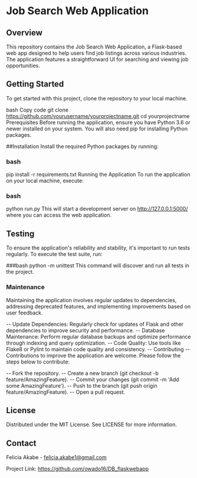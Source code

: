 # Job Search Web Application
## Overview
This repository contains the Job Search Web Application, a Flask-based web app designed to help users find job listings across various industries. The application features a straightforward UI for searching and viewing job opportunities.

## Getting Started
To get started with this project, clone the repository to your local machine.

bash
Copy code
git clone https://github.com/yourusername/yourprojectname.git
cd yourprojectname
Prerequisites
Before running the application, ensure you have Python 3.6 or newer installed on your system. You will also need pip for installing Python packages.

##Installation
Install the required Python packages by running:

### bash
pip install -r requirements.txt
Running the Application
To run the application on your local machine, execute:

### bash
python run.py
This will start a development server on http://127.0.0.1:5000/ where you can access the web application.

## Testing
To ensure the application's reliability and stability, it's important to run tests regularly. To execute the test suite, run:

###bash
python -m unittest
This command will discover and run all tests in the project.

### Maintenance
Maintaining the application involves regular updates to dependencies, addressing deprecated features, and implementing improvements based on user feedback.

-- Update Dependencies: Regularly check for updates of Flask and other dependencies to improve security and performance.
-- Database Maintenance: Perform regular database backups and optimize performance through indexing and query optimization.
-- Code Quality: Use tools like Flake8 or Pylint to maintain code quality and consistency.
-- Contributing
-- Contributions to improve the application are welcome. Please follow the steps below to contribute:

-- Fork the repository.
-- Create a new branch (git checkout -b feature/AmazingFeature).
-- Commit your changes (git commit -m 'Add some AmazingFeature').
-- Push to the branch (git push origin feature/AmazingFeature).
-- Open a pull request.
## License
Distributed under the MIT License. See LICENSE for more information.

## Contact
Felicia Akabe - felicia.akabe1@gmail.com

Project Link: https://github.com/owado16/DB_flaskwebapp
